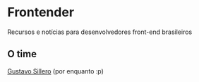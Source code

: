 # Frontender
Recursos e notícias para desenvolvedores front-end brasileiros

## O time
[Gustavo Sillero](/sillero) (por enquanto :p)